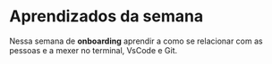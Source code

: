 # Aprendizados da semana

Nessa semana de **onboarding** aprendir a como se relacionar com as pessoas e a mexer no terminal, VsCode e Git.

